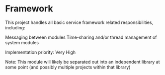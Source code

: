 # Framework
This project handles all basic service framework related responsibilities, including:

Messaging between modules
Time-sharing and/or thread management of system modules

Implementation priority: Very High

Note: This module will likely be separated out into an independent library at some point (and possibly multiple projects within that library)